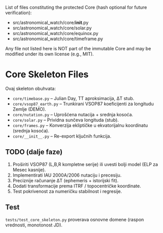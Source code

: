 
List of files constituting the protected Core (hash optional for future verification):

- src/astronomical_watch/core/__init__.py
- src/astronomical_watch/core/solar.py
- src/astronomical_watch/core/equinox.py
- src/astronomical_watch/core/timeframe.py

Any file not listed here is NOT part of the immutable Core and may be modified under its own license (e.g., MIT).

# Core Skeleton Files

Ovaj skeleton obuhvata:

- `core/timebase.py` – Julian Day, TT aproksimacija, ΔT stub.
- `core/vsop87_earth.py` – Trunkirani VSOP87 koeficijenti za longitudu Zemlje (DEMO).
- `core/nutation.py` – Uprošćena nutacija + srednja kosoća.
- `core/solar.py` – Prividna sunčeva longitudа (stub).
- `core/frames.py` – Konverzija ekliptičke u ekvatorijalnu koordinatu (srednja kosoća).
- `core/__init__.py` – Re-export ključnih funkcija.

## TODO (dalje faze)

1. Proširiti VSOP87 (L,B,R kompletne serije) ili uvesti bolji model (ELP za Mesec kasnije).
2. Implementirati IAU 2000A/2006 nutaciju i precesiju.
3. Preciznije računanje ΔT (ephemeris + istorijski fit).
4. Dodati transformacije prema ITRF / topocentričke koordinate.
5. Test pokrivenost za numeričku stabilnost i regresije.

## Test

`tests/test_core_skeleton.py` proverava osnovne domene (raspon vrednosti, monotonost JD).
